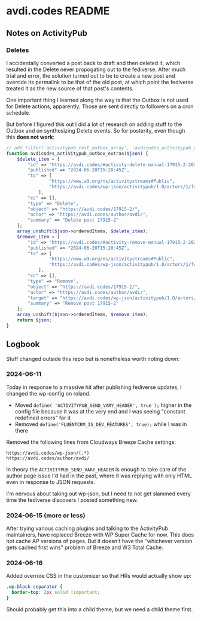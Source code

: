 # avdi.codes README

## Notes on ActivityPub

### Deletes

I accidentally converted a post back to draft and then deleted it, which resulted in the Delete never propogating out to the fediverse. After much trial and error, the solution turned out to be to create a new post and override its permalink to be that of the old post, at which point the fediverse treated it as the new source of that post's contents.

One important thing I learned along the way is that the Outbox is not used for Delete actions, apparently. Those are sent directly to followers on a cron schedule.

But before I figured this out I did a lot of research on adding stuff to the Outbox and on synthesizing Delete events. So for posterity, even though this **does not work**:

```php
// add_filter('activitypub_rest_outbox_array', 'avdicodes_activitypub_outbox_extras', 10, 1);
function avdicodes_activitypub_outbox_extras($json) {
    $delete_item = [
        "id" => "https://avdi.codes/#activity-delete-manual-17915-2-2024-06-20-05",
        "published" => "2024-06-20T15:28:45Z",
        "to" => [
                "https://www.w3.org/ns/activitystreams#Public",
                "https://avdi.codes/wp-json/activitypub/1.0/actors/1/followers"
            ],
        "cc" => [],
        "type" => "Delete",
        "object" => "https://avdi.codes/17915-2/",
        "actor" => "https://avdi.codes/author/avdi/",
        "summary" => "Delete post 17915-2"
    ];
    array_unshift($json->orderedItems, $delete_item);
    $remove_item = [
        "id" => "https://avdi.codes/#activity-remove-manual-17915-2-2024-06-20-05",
        "published" => "2024-06-20T15:28:45Z",
        "to" => [
                "https://www.w3.org/ns/activitystreams#Public",
                "https://avdi.codes/wp-json/activitypub/1.0/actors/1/followers"
            ],
        "cc" => [],
        "type" => "Remove",
        "object" => "https://avdi.codes/17915-2/",
        "actor" => "https://avdi.codes/author/avdi/",
        "target" => "https://avdi.codes/wp-json/activitypub/1.0/actors/1/outbox",
        "summary" => "Remove post 17915-2"
    ];
    array_unshift($json->orderedItems, $remove_item);
    return $json;
}
```

## Logbook

Stuff changed outside this repo but is nonetheless worth noting down:

### 2024-06-11

Today in response to a massive hit after publishing fediverse updates, I changed the wp-config on roland.

- Moved `define( 'ACTIVITYPUB_SEND_VARY_HEADER', true );` higher in the config file because it was at the very end and I was seeing "constant redefined errors" for it
- Removed `define('FLUENTCRM_IS_DEV_FEATURES', true);` while I was in there

Removed the following lines from Cloudways Breeze Cache settings:

```
https://avdi.codes/wp-json/(.*)
https://avdi.codes/author/avdi/
```

In theory the `ACTIVITYPUB_SEND_VARY_HEADER` is enough to take care of the author page issue I'd had in the past, where it was replying with only HTML even in response to JSON requests.

I'm nervous about taking out wp-json, but I need to not get slammed every time the fediverse discovers I posted something new.

### 2024-06-15 (more or less)

After trying various caching plugins and talking to the ActivityPub maintainers, have replaced Breeze with WP Super Cache for now. This does not cache AP versions of pages. But it doesn't have the "whichever version gets cached first wins" problem of Breeze and W3 Total Cache.

### 2024-06-16

Added override CSS in the customizer so that HRs would actually show up:

```css
.wp-block-separator {
  border-top: 2px solid !important;
}
```

Should probably get this into a child theme, but we need a child theme first.
